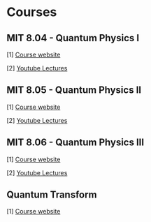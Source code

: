 # Courses 

## MIT 8.04 - Quantum Physics I

[1] [Course website](https://ocw.mit.edu/courses/8-04-quantum-physics-i-spring-2016/)  

[2] [Youtube Lectures](https://www.youtube.com/watch?v=jANZxzetPaQ&list=PLUl4u3cNGP60cspQn3N9dYRPiyVWDd80G)

## MIT 8.05 - Quantum Physics II


[1] [Course website](https://ocw.mit.edu/courses/8-05-quantum-physics-ii-fall-2013/)

[2] [Youtube Lectures](https://www.youtube.com/watch?v=QI13S04w8dM&list=PLUl4u3cNGP60QlYNsy52fctVBOlk-4lYx)

## MIT 8.06 - Quantum Physics III

[1] [Course website](https://ocw.mit.edu/courses/8-06-quantum-physics-iii-spring-2018/)

[2] [Youtube Lectures](https://www.youtube.com/watch?v=_OZXEb8FxZQ&list=PLUl4u3cNGP60Zcz8LnCDFI8RPqRhJbb4L)

## Quantum Transform 

[1] [Course website](https://www.youtube.com/watch?v=ATpC2Plbi8g&list=PLtTPtV8SRcxjedflXwNPSI_fxvxwUCjsd)
